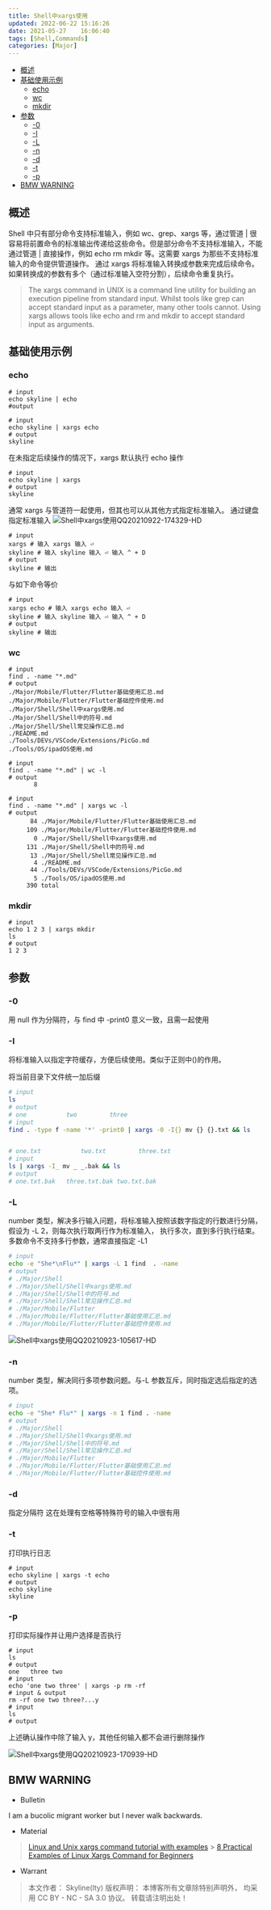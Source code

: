 ```yaml
---
title: Shell中xargs使用
updated: 2022-06-22	15:16:26
date: 2021-05-27	16:06:40
tags: [Shell,Commands]
categories: [Major]
---
```

            
            

<!-- @import "[TOC]" {cmd="toc" depthFrom=1 depthTo=6 orderedList=false} -->

<!-- code_chunk_output -->

  - [概述](#概述)
  - [基础使用示例](#基础使用示例)
    - [echo](#echo)
    - [wc](#wc)
    - [mkdir](#mkdir)
  - [参数](#参数)
    - [-0](#-0)
    - [-I](#-i)
    - [-L](#-l)
    - [-n](#-n)
    - [-d](#-d)
    - [-t](#-t)
    - [-p](#-p)
  - [BMW WARNING](#bmw-warning)

<!-- /code_chunk_output -->

## 概述

Shell 中只有部分命令支持标准输入，例如 wc、grep、xargs 等，通过管道 | 很容易将前置命令的标准输出传递给这些命令。但是部分命令不支持标准输入，不能通过管道 | 直接操作，例如 echo rm mkdir 等。这需要 xargs 为那些不支持标准输入的命令提供管道操作。
通过 xargs 将标准输入转换成参数来完成后续命令。如果转换成的参数有多个（通过标准输入空符分割），后续命令重复执行。

> The xargs command in UNIX is a command line utility for building an execution pipeline from standard input. Whilst tools like grep can accept standard input as a parameter, many other tools cannot. Using xargs allows tools like echo and rm and mkdir to accept standard input as arguments.

## 基础使用示例

### echo
<!--more-->

```
# input
echo skyline | echo
#output

```

```
# input
echo skyline | xargs echo
# output
skyline
```

在未指定后续操作的情况下，xargs 默认执行 echo 操作

```
# input
echo skyline | xargs
# output
skyline
```

通常 xargs 与管道符一起使用，但其也可以从其他方式指定标准输入。
通过键盘指定标准输入
![Shell中xargs使用QQ20210922-174329-HD](https://raw.githubusercontent.com/skylinety/blog-pics/master/imgs/Shell%E4%B8%ADxargs%E4%BD%BF%E7%94%A8QQ20210922-174329-HD.gif)

```
# input
xargs # 输入 xargs 输入 ⏎
skyline # 输入 skyline 输入 ⏎ 输入 ^ + D
# output
skyline # 输出
```

与如下命令等价

```
# input
xargs echo # 输入 xargs echo 输入 ⏎
skyline # 输入 skyline 输入 ⏎ 输入 ^ + D
# output
skyline # 输出
```

### wc

```
# input
find . -name "*.md"
# output
./Major/Mobile/Flutter/Flutter基础使用汇总.md
./Major/Mobile/Flutter/Flutter基础控件使用.md
./Major/Shell/Shell中xargs使用.md
./Major/Shell/Shell中的符号.md
./Major/Shell/Shell常见操作汇总.md
./README.md
./Tools/DEVs/VSCode/Extensions/PicGo.md
./Tools/OS/ipadOS使用.md
```

```
# input
find . -name "*.md" | wc -l
# output
       8
```

```
# input
find . -name "*.md" | xargs wc -l
# output
      84 ./Major/Mobile/Flutter/Flutter基础使用汇总.md
     109 ./Major/Mobile/Flutter/Flutter基础控件使用.md
       0 ./Major/Shell/Shell中xargs使用.md
     131 ./Major/Shell/Shell中的符号.md
      13 ./Major/Shell/Shell常见操作汇总.md
       4 ./README.md
      44 ./Tools/DEVs/VSCode/Extensions/PicGo.md
       5 ./Tools/OS/ipadOS使用.md
     390 total
```

### mkdir

```
# input
echo 1 2 3 | xargs mkdir
ls
# output
1 2 3
```

## 参数

### -0

用 null 作为分隔符，与 find 中 -print0 意义一致，且需一起使用

### -I

将标准输入以指定字符缓存，方便后续使用。类似于正则中()的作用。

将当前目录下文件统一加后缀

```sh
# input
ls
# output
# one           two         three
# input
find . -type f -name '*' -print0 | xargs -0 -I{} mv {} {}.txt && ls


# one.txt           two.txt         three.txt
# input
ls | xargs -I_ mv _ _.bak && ls
# output
# one.txt.bak   three.txt.bak two.txt.bak
```

### -L

number 类型，解决多行输入问题，将标准输入按照该数字指定的行数进行分隔，假设为 -L 2，则每次执行取两行作为标准输入，
执行多次，直到多行执行结束。
多数命令不支持多行参数，通常直接指定 -L1

```sh
# input
echo -e "She*\nFlu*" | xargs -L 1 find  . -name
# output
# ./Major/Shell
# ./Major/Shell/Shell中xargs使用.md
# ./Major/Shell/Shell中的符号.md
# ./Major/Shell/Shell常见操作汇总.md
# ./Major/Mobile/Flutter
# ./Major/Mobile/Flutter/Flutter基础使用汇总.md
# ./Major/Mobile/Flutter/Flutter基础控件使用.md
```

![Shell中xargs使用QQ20210923-105617-HD](https://raw.githubusercontent.com/skylinety/blog-pics/master/imgs/Shell%E4%B8%ADxargs%E4%BD%BF%E7%94%A8QQ20210923-105617-HD.gif)

### -n

number 类型，解决同行多项参数问题。与-L 参数互斥，同时指定选后指定的选项。

```sh
# input
echo -e "She* Flu*" | xargs -n 1 find . -name
# output
# ./Major/Shell
# ./Major/Shell/Shell中xargs使用.md
# ./Major/Shell/Shell中的符号.md
# ./Major/Shell/Shell常见操作汇总.md
# ./Major/Mobile/Flutter
# ./Major/Mobile/Flutter/Flutter基础使用汇总.md
# ./Major/Mobile/Flutter/Flutter基础控件使用.md
```

### -d

指定分隔符
这在处理有空格等特殊符号的输入中很有用

### -t

打印执行日志

```
# input
echo skyline | xargs -t echo
# output
echo skyline
skyline
```

### -p

打印实际操作并让用户选择是否执行

```
# input
ls
# output
one   three two
# input
echo 'one two three' | xargs -p rm -rf
# input & output
rm -rf one two three?...y
# input
ls
# output

```

上述确认操作中除了输入 y，其他任何输入都不会进行删除操作

![Shell中xargs使用QQ20210923-170939-HD](https://raw.githubusercontent.com/skylinety/blog-pics/master/imgs/Shell%E4%B8%ADxargs%E4%BD%BF%E7%94%A8QQ20210923-170939-HD.gif)

## BMW WARNING

- Bulletin

I am a bucolic migrant worker but I never walk backwards.

- Material

> [Linux and Unix xargs command tutorial with examples](https://shapeshed.com/unix-xargs/) > [8 Practical Examples of Linux Xargs Command for Beginners](https://www.howtoforge.com/tutorial/linux-xargs-command/)

- Warrant

> 本文作者： Skyline(lty)
> 版权声明： 本博客所有文章除特别声明外， 均采用 CC BY - NC - SA 3.0 协议。 转载请注明出处！
